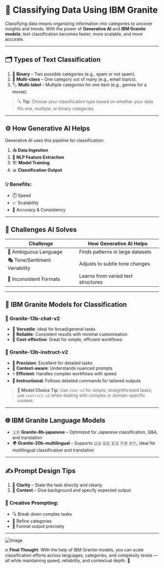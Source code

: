 # 🧠 Classifying Data Using IBM Granite

Classifying data means organizing information into categories to uncover insights and trends. With the power of **Generative AI** and **IBM Granite models**, text classification becomes faster, more scalable, and more accurate.

---

## 🗂️ Types of Text Classification

1. 🔀 **Binary** – Two possible categories (e.g., spam or not spam).
2. 🎯 **Multi-class** – One category out of many (e.g., email topics).
3. 🏷️ **Multi-label** – Multiple categories for one item (e.g., genres for a movie).

> 🔍 **Tip**: Choose your classification type based on whether your data fits one, multiple, or binary categories.

---

## ⚙️ How Generative AI Helps

Generative AI uses this pipeline for classification:
1. 📥 **Data Ingestion**
2. 🧬 **NLP Feature Extraction**
3. 🏗️ **Model Training**
4. 📊 **Classification Output**

### 💡 Benefits:
- ⏱️ Speed
- 📈 Scalability
- 🎯 Accuracy & Consistency

---

## 🧩 Challenges AI Solves

| Challenge | How Generative AI Helps |
|----------|--------------------------|
| 🤔 Ambiguous Language | Finds patterns in large datasets |
| 🎭 Tone/Sentiment Variability | Adjusts to subtle tone changes |
| 📄 Inconsistent Formats | Learns from varied text structures |

---

## 🧱 IBM Granite Models for Classification

### 💬 **Granite-13b-chat-v2**
- 🧰 **Versatile**: Ideal for broad/general tasks
- 🧱 **Reliable**: Consistent results with minimal customization
- 💸 **Cost-effective**: Great for simple, efficient workflows

### 📜 **Granite-13b-instruct-v2**
- 🧠 **Precision**: Excellent for detailed tasks
- 🧭 **Context-aware**: Understands nuanced prompts
- ⚡ **Efficient**: Handles complex workflows with speed
- 📝 **Instructional**: Follows detailed commands for tailored outputs

> 🧠 **Model Choice Tip**: Use `chat-v2` for simple, straightforward tasks; use `instruct-v2` when dealing with complex or domain-specific content.

---

## 🌐 IBM Granite Language Models

- 🇯🇵 **Granite-8b-japanese** – Optimized for Japanese classification, Q&A, and translation
- 🌍 **Granite-20b-multilingual** – Supports 🇺🇸 🇩🇪 🇪🇸 🇫🇷 🇵🇹, ideal for multilingual classification and translation

---

## ✍️ Prompt Design Tips

1. 🔎 **Clarity** – State the task directly and clearly
2. 🧾 **Context** – Give background and specify expected output

### 🧠 Creative Prompting:
- 🔍 Break down complex tasks
- 🧹 Refine categories
- 📐 Format output precisely

---

![Image](https://github.com/user-attachments/assets/bffc36e9-1044-4751-baba-33af78eb7503)

🔚 **Final Thought**: With the help of IBM Granite models, you can scale classification efforts across languages, categories, and complexity levels — all while maintaining speed, reliability, and contextual depth. 🌟
